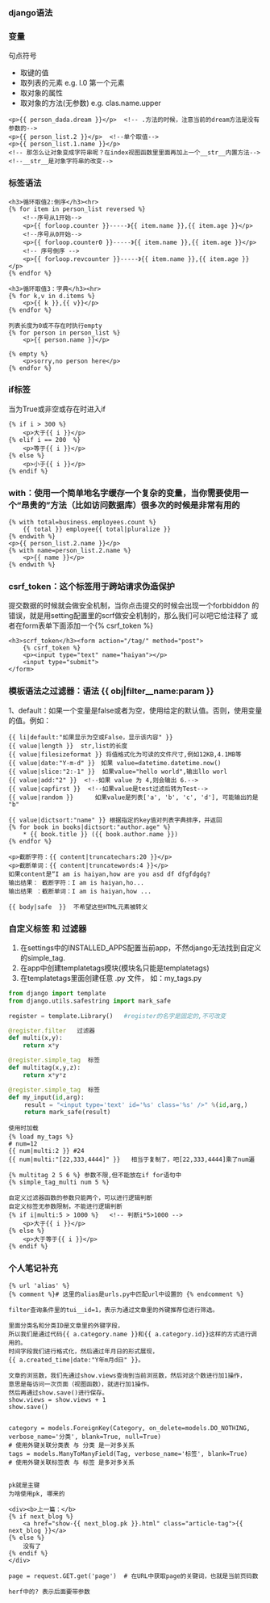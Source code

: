 ### django语法



### 变量

句点符号

- 取键的值
- 取列表的元素  e.g. l.0 第一个元素
- 取对象的属性
- 取对象的方法(无参数) e.g. clas.name.upper

```django
<p>{{ person_dada.dream }}</p>  <!-- .方法的时候，注意当前的dream方法是没有参数的-->
<p>{{ person_list.2 }}</p>  <!--单个取值-->
<p>{{ person_list.1.name }}</p>
<!-- 那怎么让对象变成字符串呢？在index视图函数里里面再加上一个__str__内置方法-->
<!--__str__是对象字符串的改变-->
```


### 标签语法

```django
<h3>循环取值2:倒序</h3><hr>
{% for item in person_list reversed %}
    <!--序号从1开始-->
    <p>{{ forloop.counter }}-----》{{ item.name }},{{ item.age }}</p>
    <!--序号从0开始-->
	<p>{{ forloop.counter0 }}-----》{{ item.name }},{{ item.age }}</p>
	<!-- 序号倒序 -->
	<p>{{ forloop.revcounter }}-----》{{ item.name }},{{ item.age }}</p>
{% endfor %}

<h3>循环取值3：字典</h3><hr>
{% for k,v in d.items %}
    <p>{{ k }},{{ v}}</p>
{% endfor %}

列表长度为0或不存在时执行empty
{% for person in person_list %}
    <p>{{ person.name }}</p>

{% empty %}
    <p>sorry,no person here</p>
{% endfor %}
```


### if标签

当为True或非空或存在时进入if

```django
{% if i > 300 %}
    <p>大于{{ i }}</p>
{% elif i == 200  %}
    <p>等于{{ i }}</p>
{% else %}
    <p>小于{{ i }}</p>
{% endif %}
```

### with：使用一个简单地名字缓存一个复杂的变量，当你需要使用一个“昂贵的”方法（比如访问数据库）很多次的时候是非常有用的

```django
{% with total=business.employees.count %}
    {{ total }} employee{{ total|pluralize }}
{% endwith %}
<p>{{ person_list.2.name }}</p>
{% with name=person_list.2.name %}
    <p>{{ name }}</p>
{% endwith %}
```

### csrf_token：这个标签用于跨站请求伪造保护

提交数据的时候就会做安全机制，当你点击提交的时候会出现一个forbbiddon
的错误，就是用setting配置里的scrf做安全机制的，那么我们可以吧它给注释了
或者在form表单下面添加一个{% csrf_token %}

```django
<h3>scrf_token</h3><form action="/tag/" method="post">
    {% csrf_token %}
    <p><input type="text" name="haiyan"></p>
    <input type="submit">
</form>
```

### 模板语法之过滤器：语法 {{ obj|filter__name:param }}

1、default：如果一个变量是false或者为空，使用给定的默认值。否则，使用变量的值。例如：

```django
{{ li|default:"如果显示为空或False，显示该内容" }}
{{ value|length }}  str,list的长度
{{ value|filesizeformat }} 将值格式化为可读的文件尺寸,例如12KB,4.1MB等
{{ value|date:"Y-m-d" }}　如果 value=datetime.datetime.now()
{{ value|slice:"2:-1" }}  如果value="hello world",输出llo worl
{{ value|add:"2" }}  <!--如果 value 为 4,则会输出 6.-->
{{ value|capfirst }}  <!--如果value是test过滤后转为Test-->
{{ value|random }}		如果value是列表['a', 'b', 'c', 'd'], 可能输出的是 "b"

{{ value|dictsort:"name" }} 根据指定的key值对列表字典排序，并返回
{% for book in books|dictsort:"author.age" %}
    * {{ book.title }} ({{ book.author.name }})
{% endfor %}

<p>截断字符：{{ content|truncatechars:20 }}</p>
<p>截断单词：{{ content|truncatewords:4 }}</p>
如果content是“I am is haiyan,how are you asd df dfgfdgdg?
输出结果： 截断字符：I am is haiyan,ho...
输出结果 ：截断单词：I am is haiyan,how ...

{{ body|safe  }}  不希望这些HTML元素被转义

```

### 自定义标签 和 过滤器


1. 在settings中的INSTALLED_APPS配置当前app，不然django无法找到自定义的simple_tag.
2. 在app中创建templatetags模块(模块名只能是templatetags)
3. 在templatetags里面创建任意 .py 文件，
如：my_tags.py

```python
from django import template
from django.utils.safestring import mark_safe
 
register = template.Library()   #register的名字是固定的,不可改变

@register.filter   过滤器
def multi(x,y):
    return x*y

@register.simple_tag  标签
def multitag(x,y,z):
    return x*y*z

@register.simple_tag  标签
def my_input(id,arg):
　　 result = "<input type='text' id='%s' class='%s' />" %(id,arg,)
　　 return mark_safe(result)
```
```django
使用时加载
{% load my_tags %}　
# num=12
{{ num|multi:2 }} #24
{{ num|multi:"[22,333,4444]" }}   相当于复制了，吧[22,333,4444]乘了num遍

{% multitag 2 5 6 %} 参数不限,但不能放在if for语句中 
{% simple_tag_multi num 5 %}

自定义过滤器函数的参数只能两个，可以进行逻辑判断
自定义标签无参数限制，不能进行逻辑判断
{% if i|multi:5 > 1000 %}   <!-- 判断i*5>1000 -->
    <p>大于{{ i }}</p>
{% else %}
    <p>大于等于{{ i }}</p>
{% endif %}
```


### 个人笔记补充

```django
{% url 'alias' %}
{% comment %}# 这里的alias是urls.py中匹配url中设置的 {% endcomment %}

filter查询条件里的tui__id=1，表示为通过文章里的外键推荐位进行筛选。

里面分类名和分类ID是文章里的外键字段，
所以我们是通过代码{{ a.category.name }}和{{ a.category.id}}这样的方式进行调用的。
时间字段我们进行格式化，然后通过年月日的形式展现，
{{ a.created_time|date:"Y年m月d日" }}。

文章的浏览数，我们先通过show.views查询到当前浏览数，然后对这个数进行加1操作，
意思是每访问一次页面（视图函数），就进行加1操作。
然后再通过show.save()进行保存。
show.views = show.views + 1
show.save()


category = models.ForeignKey(Category, on_delete=models.DO_NOTHING, verbose_name='分类', blank=True, null=True)
# 使用外键关联分类表 与 分类 是一对多关系
tags = models.ManyToManyField(Tag, verbose_name='标签', blank=True)
# 使用外键关联标签表 与 标签 是多对多关系


pk就是主键
为啥使用pk, 哪来的

<div><b>上一篇：</b>
{% if next_blog %}
	<a href="show-{{ next_blog.pk }}.html" class="article-tag">{{ next_blog }}</a>
{% else %}
	没有了
{% endif %}
</div>

page = request.GET.get('page')  # 在URL中获取page的关键词，也就是当前页码数

herf中的? 表示后面要带参数
```
